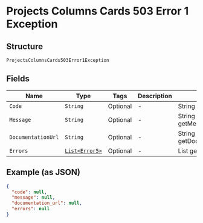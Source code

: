 
# Projects Columns Cards 503 Error 1 Exception

## Structure

`ProjectsColumnsCards503Error1Exception`

## Fields

| Name | Type | Tags | Description | Getter | Setter |
|  --- | --- | --- | --- | --- | --- |
| `Code` | `String` | Optional | - | String getCode() | setCode(String code) |
| `Message` | `String` | Optional | - | String getMessageField() | setMessageField(String messageField) |
| `DocumentationUrl` | `String` | Optional | - | String getDocumentationUrl() | setDocumentationUrl(String documentationUrl) |
| `Errors` | [`List<Error5>`](../../doc/models/error-5.md) | Optional | - | List<Error5> getErrors() | setErrors(List<Error5> errors) |

## Example (as JSON)

```json
{
  "code": null,
  "message": null,
  "documentation_url": null,
  "errors": null
}
```

